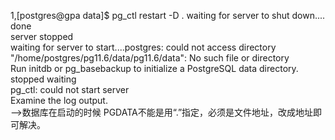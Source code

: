 1,[postgres@gpa data]$ pg_ctl restart  -D .
waiting for server to shut down.... done  
server stopped  
waiting for server to start....postgres: could not access directory "/home/postgres/pg11.6/data/pg11.6/data": No such file or directory  
Run initdb or pg_basebackup to initialize a PostgreSQL data directory.  
 stopped waiting  
pg_ctl: could not start server  
Examine the log output.  
-->数据库在启动的时候 PGDATA不能是用“.”指定，必须是文件地址，改成地址即可解决。  
